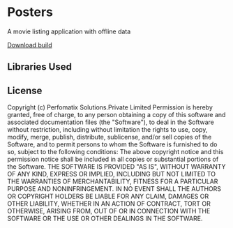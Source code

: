 # Posters
A movie listing application with offline data 


 [Download build](https://appdistribution.firebase.dev/i/1z7szcsJ)


Libraries Used
--------------

  [0]: https://developer.android.com/jetpack/components
  [1]: https://developer.android.com/topic/libraries/support-library/packages#v7-appcompat
  [2]: https://developer.android.com/kotlin/ktx
  [10]: https://developer.android.com/jetpack/arch/
  [11]: https://developer.android.com/topic/libraries/data-binding/
  [12]: https://developer.android.com/topic/libraries/architecture/lifecycle
  [13]: https://developer.android.com/topic/libraries/architecture/livedata
 
 
 
 
 License
-------
Copyright (c) Perfomatix Solutions.Private Limited
Permission is hereby granted, free of charge, to any person obtaining a copy of this software and associated documentation files (the "Software"), to deal in the Software without restriction, including without limitation the rights to use, copy, modify, merge, publish, distribute, sublicense, and/or sell copies of the Software, and to permit persons to whom the Software is furnished to do so, subject to the following conditions:
The above copyright notice and this permission notice shall be included in all copies or substantial portions of the Software.
THE SOFTWARE IS PROVIDED "AS IS", WITHOUT WARRANTY OF ANY KIND, EXPRESS OR IMPLIED, INCLUDING BUT NOT LIMITED TO THE WARRANTIES OF MERCHANTABILITY, FITNESS FOR A PARTICULAR PURPOSE AND NONINFRINGEMENT. IN NO EVENT SHALL THE AUTHORS OR COPYRIGHT HOLDERS BE LIABLE FOR ANY CLAIM, DAMAGES OR OTHER LIABILITY, WHETHER IN AN ACTION OF CONTRACT, TORT OR OTHERWISE, ARISING FROM, OUT OF OR IN CONNECTION WITH THE SOFTWARE OR THE USE OR OTHER DEALINGS IN THE SOFTWARE.
